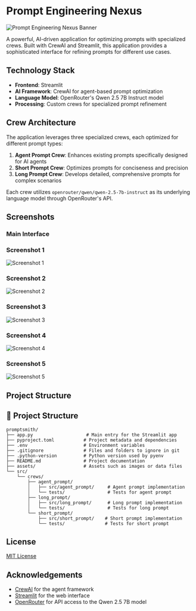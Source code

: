 # Prompt Engineering Nexus

![Prompt Engineering Nexus Banner](assets/6.jpeg)

A powerful, AI-driven application for optimizing prompts with specialized crews. Built with CrewAI and Streamlit, this application provides a sophisticated interface for refining prompts for different use cases.


## Technology Stack

- **Frontend**: Streamlit
- **AI Framework**: CrewAI for agent-based prompt optimization
- **Language Model**: OpenRouter's Qwen 2.5 7B Instruct model
- **Processing**: Custom crews for specialized prompt refinement

## Crew Architecture

The application leverages three specialized crews, each optimized for different prompt types:

1. **Agent Prompt Crew**: Enhances existing prompts specifically designed for AI agents
2. **Short Prompt Crew**: Optimizes prompts for conciseness and precision
3. **Long Prompt Crew**: Develops detailed, comprehensive prompts for complex scenarios

Each crew utilizes `openrouter/qwen/qwen-2.5-7b-instruct` as its underlying language model through OpenRouter's API.


## Screenshots



### Main Interface


### Screenshot 1
![Screenshot 1](assets/1.jpeg)

### Screenshot 2
![Screenshot 2](assets/2.jpeg)

### Screenshot 3
![Screenshot 3](assets/3.jpeg)

### Screenshot 4
![Screenshot 4](assets/4.jpeg)

### Screenshot 5
![Screenshot 5](assets/5.jpeg)

## Project Structure


## 📁 Project Structure

```
promptsmi‍th/
├── app.py                    # Main entry for the Streamlit app
├── pyproject.toml           # Project metadata and dependencies
├── .env                     # Environment variables
├── .gitignore               # Files and folders to ignore in git
├── .python-version          # Python version used by pyenv
├── README.md                # Project documentation
├── assets/                  # Assets such as images or data files
└── src/
    └── crews/
        ├── agent_prompt/
        │   ├── src/agent_prompt/     # Agent prompt implementation
        │   └── tests/                # Tests for agent prompt
        ├── long_prompt/
        │   ├── src/long_prompt/      # Long prompt implementation
        │   └── tests/                # Tests for long prompt
        └── short_prompt/
            ├── src/short_prompt/    # Short prompt implementation
            └── tests/               # Tests for short prompt
```



## License

[MIT License](LICENSE)

## Acknowledgements

- [CrewAI](https://github.com/joaomdmoura/crewAI) for the agent framework
- [Streamlit](https://streamlit.io/) for the web interface
- [OpenRouter](https://openrouter.ai/) for API access to the Qwen 2.5 7B model